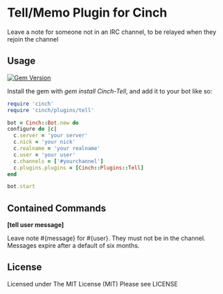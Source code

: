 Tell/Memo Plugin for Cinch
========================
Leave a note for someone not in an IRC channel, to be relayed when they rejoin
the channel

Usage
-----

[![Gem Version](https://badge.fury.io/rb/Cinch-Tell.svg)](https://badge.fury.io/rb/Cinch-Tell)

Install the gem with *gem install Cinch-Tell*, and
add it to your bot like so:

~~~~~~~~~~~~~~~~~~~~~~~~~~~~~~~~~~~~~~~~ ruby
require 'cinch'
require 'cinch/plugins/tell'

bot = Cinch::Bot.new do
configure do |c|
  c.server = 'your server'
  c.nick = 'your nick'
  c.realname = 'your realname'
  c.user = 'your user'
  c.channels = ['#yourchannel']
  c.plugins.plugins = [Cinch::Plugins::Tell]
end

bot.start
~~~~~~~~~~~~~~~~~~~~~~~~~~~~~~~~~~~~~~~~

Contained Commands
------------------

**[tell user message]**

Leave note #{message} for #{user}. They must not be in the channel. Messages
expire after a default of six months.

License
-------

Licensed under The MIT License (MIT)
Please see LICENSE
